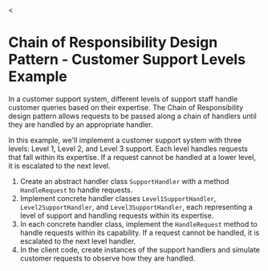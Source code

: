 <
<body>
    <h1>Chain of Responsibility Design Pattern - Customer Support Levels Example</h1>
    <p>In a customer support system, different levels of support staff handle customer queries based on their expertise. The Chain of Responsibility design pattern allows requests to be passed along a chain of handlers until they are handled by an appropriate handler.</p>
    <p>In this example, we'll implement a customer support system with three levels: Level 1, Level 2, and Level 3 support. Each level handles requests that fall within its expertise. If a request cannot be handled at a lower level, it is escalated to the next level.</p>
    <ol>
        <li>Create an abstract handler class <code>SupportHandler</code> with a method <code>HandleRequest</code> to handle requests.</li>
        <li>Implement concrete handler classes <code>Level1SupportHandler</code>, <code>Level2SupportHandler</code>, and <code>Level3SupportHandler</code>, each representing a level of support and handling requests within its expertise.</li>
        <li>In each concrete handler class, implement the <code>HandleRequest</code> method to handle requests within its capability. If a request cannot be handled, it is escalated to the next level handler.</li>
        <li>In the client code, create instances of the support handlers and simulate customer requests to observe how they are handled.</li>
    </ol>
</body>
